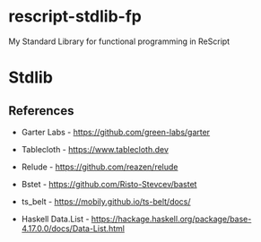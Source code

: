 # rescript-stdlib-fp
My Standard Library for functional programming in ReScript

# Stdlib

## References
* Garter Labs - https://github.com/green-labs/garter 

* Tablecloth - https://www.tablecloth.dev

* Relude - https://github.com/reazen/relude

* Bstet - https://github.com/Risto-Stevcev/bastet

* ts_belt - https://mobily.github.io/ts-belt/docs/  

* Haskell Data.List - https://hackage.haskell.org/package/base-4.17.0.0/docs/Data-List.html  

